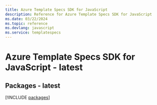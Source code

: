 ```yaml
---
title: Azure Template Specs SDK for JavaScript
description: Reference for Azure Template Specs SDK for JavaScript
ms.date: 03/22/2024
ms.topic: reference
ms.devlang: javascript
ms.service: templatespecs
---
```

# Azure Template Specs SDK for JavaScript - latest
## Packages - latest
[!INCLUDE [packages](template-specs-index.md)]